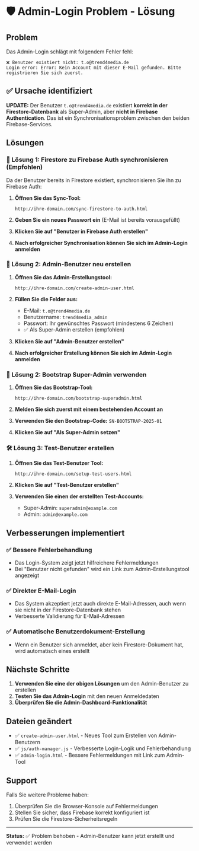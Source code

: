 # 🛡️ Admin-Login Problem - Lösung

## Problem
Das Admin-Login schlägt mit folgendem Fehler fehl:
```
❌ Benutzer existiert nicht: t.o@trend4media.de
Login error: Error: Kein Account mit dieser E-Mail gefunden. Bitte registrieren Sie sich zuerst.
```

## ✅ Ursache identifiziert
**UPDATE:** Der Benutzer `t.o@trend4media.de` existiert **korrekt in der Firestore-Datenbank** als Super-Admin, aber **nicht in Firebase Authentication**. Das ist ein Synchronisationsproblem zwischen den beiden Firebase-Services.

## Lösungen

### 🔄 Lösung 1: Firestore zu Firebase Auth synchronisieren (Empfohlen)

Da der Benutzer bereits in Firestore existiert, synchronisieren Sie ihn zu Firebase Auth:

1. **Öffnen Sie das Sync-Tool:**
   ```
   http://ihre-domain.com/sync-firestore-to-auth.html
   ```

2. **Geben Sie ein neues Passwort ein** (E-Mail ist bereits vorausgefüllt)

3. **Klicken Sie auf "Benutzer in Firebase Auth erstellen"**

4. **Nach erfolgreicher Synchronisation können Sie sich im Admin-Login anmelden**

### 🚀 Lösung 2: Admin-Benutzer neu erstellen

1. **Öffnen Sie das Admin-Erstellungstool:**
   ```
   http://ihre-domain.com/create-admin-user.html
   ```

2. **Füllen Sie die Felder aus:**
   - E-Mail: `t.o@trend4media.de`
   - Benutzername: `trend4media_admin`
   - Passwort: Ihr gewünschtes Passwort (mindestens 6 Zeichen)
   - ✅ Als Super-Admin erstellen (empfohlen)

3. **Klicken Sie auf "Admin-Benutzer erstellen"**

4. **Nach erfolgreicher Erstellung können Sie sich im Admin-Login anmelden**

### 🔧 Lösung 2: Bootstrap Super-Admin verwenden

1. **Öffnen Sie das Bootstrap-Tool:**
   ```
   http://ihre-domain.com/bootstrap-superadmin.html
   ```

2. **Melden Sie sich zuerst mit einem bestehenden Account an**

3. **Verwenden Sie den Bootstrap-Code:** `SN-BOOTSTRAP-2025-01`

4. **Klicken Sie auf "Als Super-Admin setzen"**

### 🛠️ Lösung 3: Test-Benutzer erstellen

1. **Öffnen Sie das Test-Benutzer Tool:**
   ```
   http://ihre-domain.com/setup-test-users.html
   ```

2. **Klicken Sie auf "Test-Benutzer erstellen"**

3. **Verwenden Sie einen der erstellten Test-Accounts:**
   - Super-Admin: `superadmin@example.com`
   - Admin: `admin@example.com`

## Verbesserungen implementiert

### ✅ Bessere Fehlerbehandlung
- Das Login-System zeigt jetzt hilfreichere Fehlermeldungen
- Bei "Benutzer nicht gefunden" wird ein Link zum Admin-Erstellungstool angezeigt

### ✅ Direkter E-Mail-Login
- Das System akzeptiert jetzt auch direkte E-Mail-Adressen, auch wenn sie nicht in der Firestore-Datenbank stehen
- Verbesserte Validierung für E-Mail-Adressen

### ✅ Automatische Benutzerdokument-Erstellung
- Wenn ein Benutzer sich anmeldet, aber kein Firestore-Dokument hat, wird automatisch eines erstellt

## Nächste Schritte

1. **Verwenden Sie eine der obigen Lösungen** um den Admin-Benutzer zu erstellen
2. **Testen Sie das Admin-Login** mit den neuen Anmeldedaten
3. **Überprüfen Sie die Admin-Dashboard-Funktionalität**

## Dateien geändert

- ✅ `create-admin-user.html` - Neues Tool zum Erstellen von Admin-Benutzern
- ✅ `js/auth-manager.js` - Verbesserte Login-Logik und Fehlerbehandlung
- ✅ `admin-login.html` - Bessere Fehlermeldungen mit Link zum Admin-Tool

## Support

Falls Sie weitere Probleme haben:
1. Überprüfen Sie die Browser-Konsole auf Fehlermeldungen
2. Stellen Sie sicher, dass Firebase korrekt konfiguriert ist
3. Prüfen Sie die Firestore-Sicherheitsregeln

---

**Status:** ✅ Problem behoben - Admin-Benutzer kann jetzt erstellt und verwendet werden